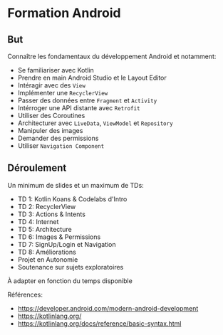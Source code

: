 # Formation Android

## But

Connaître les fondamentaux du développement Android et notamment:

- Se familiariser avec Kotlin
- Prendre en main Android Studio et le Layout Editor
- Intéragir avec des `View`
- Implémenter une `RecyclerView`
- Passer des données entre `Fragment` et `Activity`
- Intérroger une API distante avec `Retrofit`
- Utiliser des Coroutines
- Architecturer avec `LiveData`, `ViewModel` et `Repository`
- Manipuler des images
- Demander des permissions
- Utiliser `Navigation Component`

## Déroulement

Un minimum de slides et un maximum de TDs:

- TD 1: Kotlin Koans & Codelabs d'Intro
- TD 2: RecyclerView
- TD 3: Actions & Intents
- TD 4: Internet
- TD 5: Architecture
- TD 6: Images & Permissions
- TD 7: SignUp/Login et Navigation
- TD 8: Améliorations
- Projet en Autonomie
- Soutenance sur sujets exploratoires

À adapter en fonction du temps disponible

Références:

- <https://developer.android.com/modern-android-development>
- <https://kotlinlang.org/>
- <https://kotlinlang.org/docs/reference/basic-syntax.html>
